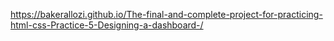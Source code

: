 https://bakerallozi.github.io/The-final-and-complete-project-for-practicing-html-css-Practice-5-Designing-a-dashboard-/
